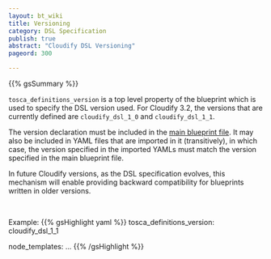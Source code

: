 ```yaml
---
layout: bt_wiki
title: Versioning
category: DSL Specification
publish: true
abstract: "Cloudify DSL Versioning"
pageord: 300

---
```

{{% gsSummary %}}

`tosca_definitions_version` is a top level property of the blueprint which is used to specify the DSL version used.
For Cloudify 3.2, the versions that are currently defined are `cloudify_dsl_1_0` and `cloudify_dsl_1_1`.



The version declaration must be included in the [main blueprint file](reference-terminology.html#main-blueprint-file). It may also be included in YAML files that are imported in it (transitively), in which case, the version specified in the imported YAMLs must match the version specified in the main blueprint file.

In future Cloudify versions, as the DSL specification evolves, this mechanism will enable providing backward compatibility for blueprints written in older versions.

<br>

Example:
{{% gsHighlight  yaml %}}
tosca_definitions_version: cloudify_dsl_1_1

node_templates:
    ...
{{% /gsHighlight %}}

